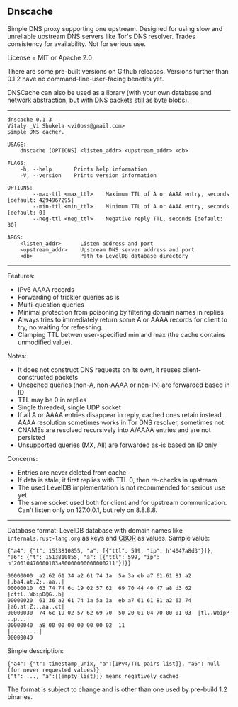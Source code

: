 Dnscache
----

Simple DNS proxy supporting one upstream.
Designed for using slow and unreliable upstream DNS servers like Tor's DNS resolver.
Trades consistency for availability. Not for serious use.

License = MIT or Apache 2.0

There are some pre-built versions on Github releases. Versions further than 0.1.2 have no command-line-user-facing benefits yet.

DNSCache can also be used as a library (with your own database and network abstraction, but with DNS packets still as byte blobs).

---

```
dnscache 0.1.3
Vitaly _Vi Shukela <vi0oss@gmail.com>
Simple DNS cacher.

USAGE:
    dnscache [OPTIONS] <listen_addr> <upstream_addr> <db>

FLAGS:
    -h, --help       Prints help information
    -V, --version    Prints version information

OPTIONS:
        --max-ttl <max_ttl>    Maximum TTL of A or AAAA entry, seconds [default: 4294967295]
        --min-ttl <min_ttl>    Minimum TTL of A or AAAA entry, seconds [default: 0]
        --neg-ttl <neg_ttl>    Negative reply TTL, seconds [default: 30]

ARGS:
    <listen_addr>      Listen address and port
    <upstream_addr>    Upstream DNS server address and port
    <db>               Path to LevelDB database directory
```

-----

Features:

* IPv6 AAAA records
* Forwarding of trickier queries as is
* Multi-question queries
* Minimal protection from poisoning by filtering domain names in replies
* Always tries to immediately return some A or AAAA records for client to try, no waiting for refreshing.
* Clamping TTL betwen user-specified min and max (the cache contains unmodified value).

Notes:

* It does not construct DNS requests on its own, it reuses client-constructed packets
* Uncached queries (non-A, non-AAAA or non-IN) are forwarded based in ID
* TTL may be 0 in replies
* Single threaded, single UDP socket
* If all A or AAAA entries disappear in reply, cached ones retain instead. AAAA resolution sometimes works in Tor DNS resolver, sometimes not.
* CNAMEs are resolved recursively into A/AAAA entries and are not persisted
* Unsupported queries (MX, All) are forwarded as-is based on ID only

Concerns:

* Entries are never deleted from cache
* If data is stale, it first replies with TTL 0, then re-checks in upstream
* The used LevelDB implementation is not recommended for serious use yet.
* The same socket used both for client and for upstream communication. Can't listen only on 127.0.0.1, but rely on 8.8.8.8.

---

Database format: LevelDB database with domain names like `internals.rust-lang.org` as keys and [CBOR](https://cbor.io) as values. Sample value:

```
{"a4": {"t": 1513810855, "a": [{"ttl": 599, "ip": h'4047a8d3'}]}, "a6": {"t": 1513810855, "a": [{"ttl": 599, "ip": h'20010470000103a80000000000000211'}]}}

00000000  a2 62 61 34 a2 61 74 1a  5a 3a eb a7 61 61 81 a2  |.ba4.at.Z:..aa..|
00000010  63 74 74 6c 19 02 57 62  69 70 44 40 47 a8 d3 62  |cttl..WbipD@G..b|
00000020  61 36 a2 61 74 1a 5a 3a  eb a7 61 61 81 a2 63 74  |a6.at.Z:..aa..ct|
00000030  74 6c 19 02 57 62 69 70  50 20 01 04 70 00 01 03  |tl..WbipP ..p...|
00000040  a8 00 00 00 00 00 00 02  11                       |.........|
00000049
```

Simple description:

```
{"a4": {"t": timestamp_unix, "a":[IPv4/TTL pairs list]}, "a6": null (for never requested values)}
{"t": ..., "a":[(empty list)]} means negatively cached
```

The format is subject to change and is other than one used by pre-build 1.2 binaries.

